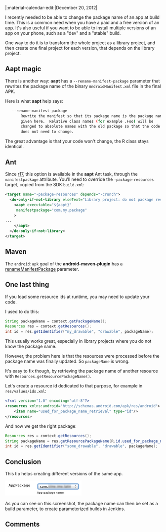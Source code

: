 |:material-calendar-edit:|December 20, 2012|

I recently needed to be able to change the package name of an app at build time. This is a common need when you have a paid and a free version of an app. It's also useful if you want to be able to install multiple versions of an app on your phone, such as a "dev" and a "stable" build.

One way to do it is to transform the whole project as a library project, and then create one final project for each version, that depends on the library project.

## Aapt magic

There is another way: **aapt** has a `--rename-manifest-package` parameter that rewrites the package name of the binary `AndroidManifest.xml` file in the final APK.

Here is what **aapt** help says:

```bash
   --rename-manifest-package
       Rewrite the manifest so that its package name is the package name
       given here.  Relative class names (for example .Foo) will be
       changed to absolute names with the old package so that the code
       does not need to change.
```

The great advantage is that your code won't change, the R class stays identical.

## Ant

Since [r17](http://code.google.com/p/android/issues/detail?id=21336), this option is available in the **aapt** Ant task, through the `manifestpackage` attribute. You'll need to override the `-package-resources` target, copied from the SDK `build.xml`:

```xml
<target name="-package-resources" depends="-crunch">
  <do-only-if-not-library elseText="Library project: do not package resources..." >
    <aapt executable="${aapt}"
     manifestpackage="com.my.package"
    >
...
    </aapt>
  </do-only-if-not-library>
</target>
```

## Maven

The `android:apk` goal of the **android-maven-plugin** has a [renameManifestPackage](http://maven-android-plugin-m2site.googlecode.com/svn/apk-mojo.html#renameManifestPackage) parameter.

## One last thing

If you load some resource ids at runtime, you may need to update your code.

I used to do this:

```java
String packageName = context.getPackageName();
Resources res = context.getResources();
int id = res.getIdentifier("my_drawable", "drawable", packageName);
```

This usually works great, especially in library projects where you do not know the package name.

However, the problem here is that the resources were processed before the package name was finally updated. So `packageName` is wrong.

It's easy to fix though, by retrieving the package name of another resource with `Resources.getResourcePackageName()`.

Let's create a resource id dedicated to that purpose, for example in `res/values/ids.xml`:

```xml
<?xml version="1.0" encoding="utf-8"?>
<resources xmlns:android="http://schemas.android.com/apk/res/android">
    <item name="used_for_package_name_retrieval" type="id"/>
</resources>
```

And now we get the right package:

```java
Resources res = context.getResources();
String packageName = res.getResourcePackageName(R.id.used_for_package_name_retrieval);
int id = res.getIdentifier("some_drawable", "drawable", packageName);
```

## Conclusion

This tip helps creating different versions of the same app. 

![](images/manifest_package.png)

As you can see on this screenshot, the package name can then be set as a build parameter, to create parameterized builds in Jenkins.

## Comments


